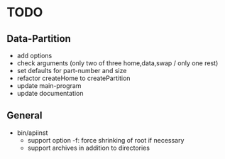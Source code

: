TODO
====

Data-Partition
--------------

- add options
- check arguments (only two of three home,data,swap / only one rest)
- set defaults for part-number and size
- refactor createHome to createPartition
- update main-program
- update documentation

General
-------

- bin/apiinst
  * support option -f: force shrinking of root if necessary
  * support archives in addition to directories
